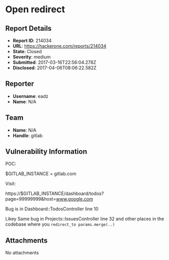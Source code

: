# Open redirect

## Report Details
- **Report ID**: 214034
- **URL**: https://hackerone.com/reports/214034
- **State**: Closed
- **Severity**: medium
- **Submitted**: 2017-03-16T22:56:04.278Z
- **Disclosed**: 2017-04-06T08:06:22.582Z

## Reporter
- **Username**: eadz
- **Name**: N/A

## Team
- **Name**: N/A
- **Handle**: gitlab

## Vulnerability Information
POC:

$GITLAB_INSTANCE = gitlab.com

Visit: 

https://$GITLAB_INSTANCE/dashboard/todos?page=99999999&host=www.google.com

Bug is in Dashboard::TodosController line 10

Likey
Same bug in Projects::IssuesController line 32
and other places in the codebase where you `redirect_to params.merge(..)` 


## Attachments
No attachments
